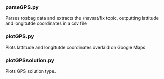 ### parseGPS.py

Parses rosbag data and extracts the /navsat/fix topic, outputting lattitude and longitutde coordinates in a csv file

### plotGPS.py

Plots lattitude and longitutde coordinates overlaid on Google Maps

### plotGPSsolution.py

Plots GPS solution type. 
